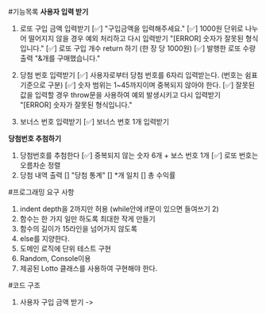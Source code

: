 #기능목록
**사용자 입력 받기**

1. 로또 구입 금액 입력받기
   [✅] "구입금액을 입력해주세요."
   [✅] 1000원 단위로 나누어 떨어지지 않을 경우 예외 처리하고 다시 입력받기
   "[ERROR] 숫자가 잘못된 형식입니다."
   [✅] 로또 구입 개수 return 하기 (한 장 당 1000원)
   [✅] 발행한 로또 수량 출력
   "&개를 구매했습니다."

2. 당첨 번호 입력받기
   [✅] 사용자로부터 당첨 번호를 6자리 입력받는다. (번호는 쉼표 기준으로 구분)
   [✅] 숫자 범위는 1~45까지이며 중복되지 않아야 한다.
   [✅] 잘못된 값을 입력할 경우 throw문을 사용하여 예외 발생시키고 다시 입력받기  
    "[ERROR] 숫자가 잘못된 형식입니다."

3. 보너스 번호 입력받기
   [✅] 보너스 번호 1개 입력받기

**당첨번호 추첨하기**

1. 당첨번호를 추첨한다
   [✅] 중복되지 않는 숫자 6개 + 보스 번호 1개
   [✅] 로또 번호는 오름차순 정렬
2. 당첨 내역 출력
   [] "당첨 통계"
   [] \*개 일치
   [] 총 수익률

#프로그래밍 요구 사항

1. indent depth을 2까지만 허용 (while안에 if문이 있으면 들여쓰기 2)
2. 함수는 한 가지 일만 하도록 최대한 작게 만들기
3. 함수의 길이가 15라인을 넘어가지 않도록
4. else를 지양한다.
5. 도메인 로직에 단위 테스트 구현
6. Random, Console이용
7. 제공된 Lotto 클래스를 사용하여 구현해야 한다.

#코드 구조

1. 사용자 구입 금액 받기 ->
